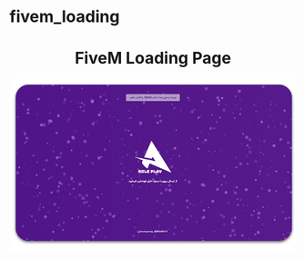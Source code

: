 # fivem_loading
<h1 align="center">FiveM Loading Page</h1>

![Project Picture](https://raw.githubusercontent.com/h03ein72/fivem_loading/main/git_picture.png)
